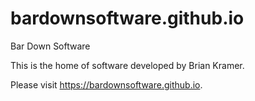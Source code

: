 # bardownsoftware.github.io
Bar Down Software

This is the home of software developed by Brian Kramer.

Please visit https://bardownsoftware.github.io.
